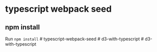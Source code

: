 # typescript webpack seed

## npm install
Run `npm install`
#   t y p e s c r i p t - w e b p a c k - s e e d  
 #   d 3 - w i t h - t y p e s c r i p t  
 #   d 3 - w i t h - t y p e s c r i p t  
 